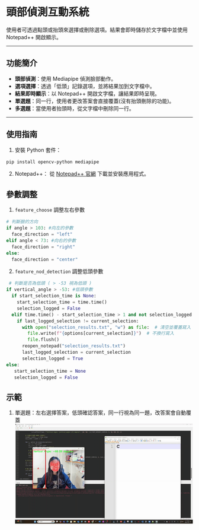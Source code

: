 # 頭部偵測互動系統
使用者可透過點頭或抬頭來選擇或刪除選項。結果會即時儲存於文字檔中並使用 Notepad++ 開啟顯示。

---

## 功能簡介

- **頭部偵測**：使用 Mediapipe 偵測臉部動作。
- **選項選擇**：透過「低頭」記錄選項，並將結果加到文字檔中。
- **結果即時顯示**：以 Notepad++ 開啟文字檔，讓結果即時呈現。
- **單選題**：同一行，使用者更改答案會直接覆蓋(沒有抬頭刪除的功能)。
- **多選題**：當使用者抬頭時，從文字檔中刪除同一行。

---

## 使用指南
1. 安裝 Python 套件：
```bash
pip install opencv-python mediapipe
```
2. Notepad++：
從 [Notepad++ 官網](https://notepad-plus-plus.org/downloads/) 下載並安裝應用程式。

## 參數調整
1. ```feature_choose``` 調整左右參數
```python
# 判斷臉的方向
if angle > 103: #向左的參數
  face_direction = "left"
elif angle < 73: #向右的參數
  face_direction = "right"
else:
  face_direction = "center"
```
2. ```feature_nod_detection``` 調整低頭參數
```python
 # 判斷是否為低頭 ( > -53 視為低頭 )
if vertical_angle > -53: #低頭參數
  if start_selection_time is None:
    start_selection_time = time.time()
    selection_logged = False
  elif time.time() - start_selection_time > 1 and not selection_logged:
    if last_logged_selection != current_selection:
      with open("selection_results.txt", "w") as file:  # 清空並覆蓋寫入
        file.write(f"{options[current_selection]}")  # 不換行寫入
        file.flush()
      reopen_notepad("selection_results.txt")
      last_logged_selection = current_selection
      selection_logged = True
else:
   start_selection_time = None
   selection_logged = False
```
## 示範
1. 單選題：左右選擇答案，低頭確認答案，同一行視為同一題，改答案會自動覆蓋
![](gif/test01.gif)
